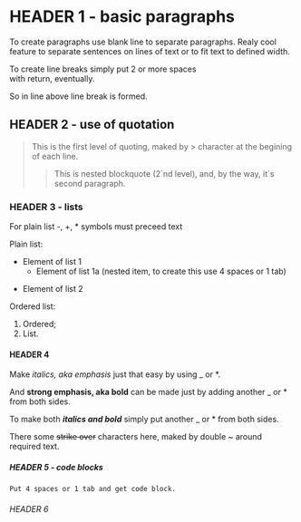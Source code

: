 # HEADER 1 - basic paragraphs

To create paragraphs use blank line to separate paragraphs.
Realy cool feature to separate sentences on lines of text or to fit text to defined width.

To create line breaks simply put 2 or more spaces  
with return, eventually.

So in line above line break is formed.

## HEADER 2 - use of quotation

> This is the first level of quoting, maked by \> character at the begining of each line.
>
> > This is nested blockquote (2\`nd level), and, by the way, it\`s second paragraph.

### HEADER 3 - lists
For plain list \-, \+, \* symbols must preceed text

Plain list:
* Element of list 1
    + Element of list 1a (nested item, to create this use 4 spaces or 1 tab)
- Element of list 2

Ordered list:
1. Ordered;
2. List.

#### HEADER 4

Make
_italics, aka emphasis_
just that easy by using \_ or \*.

And
__strong emphasis, aka bold__
can be made just by adding another \_ or \* from both sides.

To make both
___italics and bold___
simply put another \_ or \* from both sides.

There some
~~strike over~~
characters here, maked by double \~ around required text.

##### HEADER 5 - code blocks

    Put 4 spaces or 1 tab and get code block.

###### HEADER 6
